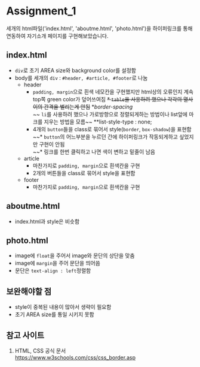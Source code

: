 # Assignment_1
세개의 html파일('index.html', 'aboutme.html', 'photo.html')을 하이퍼링크를 통해 연동하여 자기소개 페이지를 구현해보았습니다.

## index.html
* `div`로 초기 AREA size와 background color를 설정함
* body를 세개의 `div` : `#header, #article, #footer`로 나눔
  * header   
    * `padding, margin`으로 흰색 네모칸을 구현했지만 html상의 오류인지 계속 top쪽 green color가 덮어쓰여짐
    ~~* `table`을 사용하려 했으나 각각의 열사이의 간격을 벌리는게 안됨~~ **border-spacing              
    ~~* `li`를 사용하려 했으나 가로방향으로 정렬되게하는 방법이나 list앞에 마크를 지우는 방법을 모름~~ **list-style-type : none;             
    * 4개의 `button`들을 class로 묶어서 style(`border`, `box-shadow`)을 표현함 
    ~~* `button`의 어느부분을 누르던 간에 하이퍼링크가 작동되게하고 싶었지만 구현이 안됨    
    ~~* 링크를 한번 클릭하고 나면 색이 변하고 밑줄이 남음
  * article
    * 마찬가지로 `padding, margin`으로 흰색칸을 구현
    * 2개의 버튼들을 class로 묶어서 style을 표현함
  * footer
    * 마찬가지로 `padding, margin`으로 흰색칸을 구현

## aboutme.html
* index.html과 style은 비슷함

## photo.html
* image에 `float`을 주어서 image와 문단의 상단을 맞춤
* image에 `margin`을 주어 문단을 띄어씀
* 문단은 `text-align : left`정렬함

## 보완해야할 점
* style이 중복된 내용이 많아서 생략이 필요함
* 초기 AREA size를 통일 시키지 못함

## 참고 사이트
1. HTML, CSS 공식 문서   
https://www.w3schools.com/css/css_border.asp
